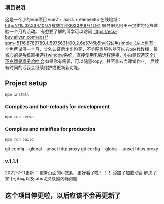 ### 项目说明
这是一个小的vue项目
vue2 + axios + elementui
在线地址：http://119.23.234.10/#/(有效期至2022年9月13日)
服务器是阿里云提供的免费体验一个月的活动。
有想要了解的同学可以访问 https://ecs-buy.aliyun.com/ecs/?spm=5176.8789780.J_5975631400.2.6e5745b5hvK2jJ#/simple（左上角有一个免费试用一个月，实名认证后才能购买，不会配置服务器可以去b站找教程，最省心的是系统直接选择window系统，直接使用电脑远程连接，小白建议选这个）不白嫖是傻子哈哈哈
如果你有需要，可以随意copy，甚至拿去当课堂作业。
后续有时间的话我会继续维护或更新新功能。
## Project setup
```
npm install
```
### Compiles and hot-reloads for development
```
npm run serve
```
### Compiles and minifies for production
```
npm run build
```

git config --global --unset http.proxy 
git config --global --unset https.proxy 

### v.1.1.1
2022-7-11更新：
更新页面的ui效果，更好看了啦！！！
添加了加载动画
解决了某个小bug以及tabs切换数据闪烁问题

## 这个项目停更啦，以后应该不会再更新了
